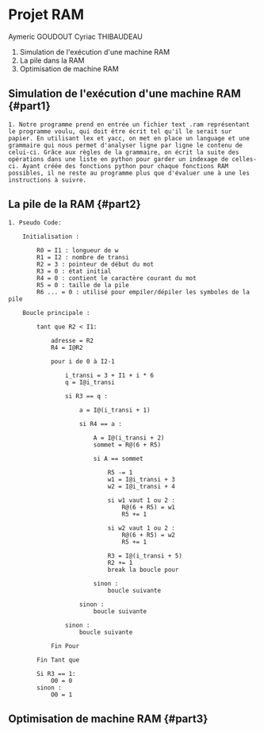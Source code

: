 # Projet RAM
Aymeric GOUDOUT
Cyriac THIBAUDEAU

1. Simulation de l'exécution d'une machine RAM 
2. La pile dans la RAM
3. Optimisation de machine RAM

## Simulation de l'exécution d'une machine RAM {#part1}

    1. Notre programme prend en entrée un fichier text .ram représentant le programme voulu, qui doit être écrit tel qu'il le serait sur papier. En utilisant lex et yacc, on met en place un language et une grammaire qui nous permet d'analyser ligne par ligne le contenu de celui-ci. Grâce aux règles de la grammaire, on écrit la suite des opérations dans une liste en python pour garder un indexage de celles-ci. Ayant créée des fonctions python pour chaque fonctions RAM possibles, il ne reste au programme plus que d'évaluer une à une les instructions à suivre.

## La pile de la RAM {#part2}

    1. Pseudo Code:

        Initialisation : 

            R0 = I1 : longueur de w
            R1 = I2 : nombre de transi
            R2 = 3 : pointeur de début du mot
            R3 = 0 : état initial
            R4 = 0 : contient le caractère courant du mot
            R5 = 0 : taille de la pile
            R6 ... = 0 : utilisé pour empiler/dépiler les symboles de la pile

        Boucle principale :

            tant que R2 < I1:

                adresse = R2
                R4 = I@R2

                pour i de 0 à I2-1

                    i_transi = 3 + I1 + i * 6
                    q = I@i_transi

                    si R3 == q :

                        a = I@(i_transi + 1)

                        si R4 == a :

                            A = I@(i_transi + 2)
                            sommet = R@(6 + R5)

                            si A == sommet

                                R5 -= 1
                                w1 = I@i_transi + 3
                                w2 = I@i_transi + 4

                                si w1 vaut 1 ou 2 :
                                    R@(6 + R5) = w1
                                    R5 += 1

                                si w2 vaut 1 ou 2 :
                                    R@(6 + R5) = w2
                                    R5 += 1
                                
                                R3 = I@(i_transi + 5)
                                R2 += 1
                                break la boucle pour
                            
                            sinon :
                                boucle suivante

                        sinon :
                            boucle suivante

                    sinon : 
                        boucle suivante

                Fin Pour

            Fin Tant que        

            Si R3 == 1:
                O0 = 0
            sinon :
                O0 = 1

## Optimisation de machine RAM {#part3}

